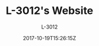 ---
date: 2017-10-19T15:26:15Z
lastmod: 2019-10-26T15:26:15Z
publishdate: 2018-11-23T15:26:15Z
author: L-3012
title: L-3012's Website
description: Hello everybody
images:
- home-cover.png
---